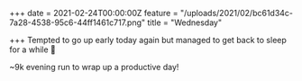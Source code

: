+++
date = 2021-02-24T00:00:00Z
feature = "/uploads/2021/02/bc61d34c-7a28-4538-95c6-44ff1461c717.png"
title = "Wednesday"

+++
Tempted to go up early today again but managed to get back to sleep for a while 🙈

\~9k evening run to wrap up a productive day!